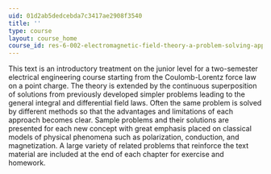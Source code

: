 ```yaml
---
uid: 01d2ab5dedcebda7c3417ae2908f3540
title: ''
type: course
layout: course_home
course_id: res-6-002-electromagnetic-field-theory-a-problem-solving-approach-spring-2008
---
```

This text is an introductory treatment on the junior level for a two-semester electrical engineering course starting from the Coulomb-Lorentz force law on a point charge. The theory is extended by the continuous superposition of solutions from previously developed simpler problems leading to the general integral and differential field laws. Often the same problem is solved by different methods so that the advantages and limitations of each approach becomes clear. Sample problems and their solutions are presented for each new concept with great emphasis placed on classical models of physical phenomena such as polarization, conduction, and magnetization. A large variety of related problems that reinforce the text material are included at the end of each chapter for exercise and homework.

